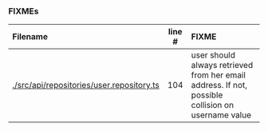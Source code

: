 ### FIXMEs
| Filename | line # | FIXME
|:------|:------:|:------
| [./src/api/repositories/user.repository.ts](./src/api/repositories/user.repository.ts#L104) | 104 | user should always retrieved from her email address. If not, possible collision on username value
